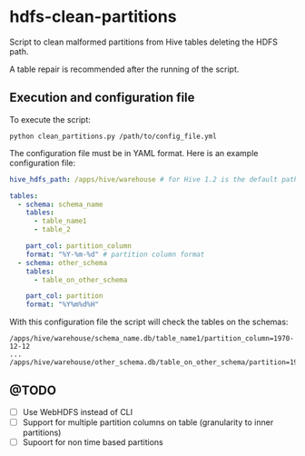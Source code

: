 # hdfs-clean-partitions

Script to clean malformed partitions from Hive tables deleting the HDFS path. 

A table repair is recommended after the running of the script.

## Execution and configuration file

To execute the script:

```shell
python clean_partitions.py /path/to/config_file.yml
```

The configuration file must be in YAML format. Here is an example configuration file:

```yaml
hive_hdfs_path: /apps/hive/warehouse # for Hive 1.2 is the default path

tables:
  - schema: schema_name
    tables: 
      - table_name1
      - table_2

    part_col: partition_column
    format: "%Y-%m-%d" # partition column format
  - schema: other_schema
    tables: 
      - table_on_other_schema

    part_col: partition
    format: "%Y%m%d%H"
```

With this configuration file the script will check the tables on the schemas:

```shell
/apps/hive/warehouse/schema_name.db/table_name1/partition_column=1970-12-12
...
/apps/hive/warehouse/other_schema.db/table_on_other_schema/partition=1970121220
```

## @TODO

- [ ] Use WebHDFS instead of CLI
- [ ] Support for multiple partition columns on table (granularity to inner partitions)
- [ ] Supoort for non time based partitions